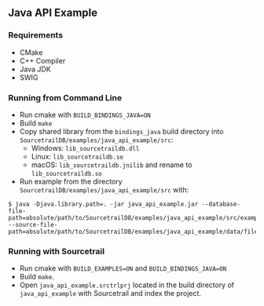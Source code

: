 
## Java API Example

### Requirements

* CMake
* C++ Compiler
* Java JDK
* SWIG

### Running from Command Line

* Run cmake with `BUILD_BINDINGS_JAVA=ON`
* Build `make`
* Copy shared library from the `bindings_java` build directory into `SourcetrailDB/examples/java_api_example/src`:
	- Windows: `lib_sourcetraildb.dll`
	- Linux: `lib_sourcetraildb.so`
	- macOS: `lib_sourcetraildb.jnilib` and rename to `lib_sourcetraildb.so`
* Run example from the directory `SourcetrailDB/examples/java_api_example/src` with:

```
$ java -Djava.library.path=. -jar java_api_example.jar --database-file-path=absolute/path/to/SourcetrailDB/examples/java_api_example/src/example.srctrldb --source-file-path=absolute/path/to/SourcetrailDB/examples/java_api_example/data/file.py
```

### Running with Sourcetrail

* Run cmake with `BUILD_EXAMPLES=ON` and `BUILD_BINDINGS_JAVA=ON`
* Build `make`.
* Open `java_api_example.srctrlprj` located in the build directory of `java_api_example` with Sourcetrail and index the project.
